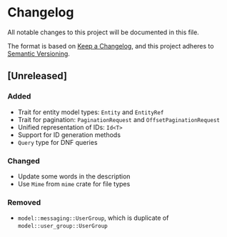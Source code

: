 # Changelog

All notable changes to this project will be documented in this file.

The format is based on [Keep a Changelog](https://keepachangelog.com/en/1.0.0/),
and this project adheres to [Semantic Versioning](https://semver.org/spec/v2.0.0.html).

## [Unreleased]

### Added

- Trait for entity model types: `Entity` and `EntityRef`
- Trait for pagination: `PaginationRequest` and `OffsetPaginationRequest`
- Unified representation of IDs: `Id<T>`
- Support for ID generation methods
- `Query` type for DNF queries

### Changed

- Update some words in the description
- Use `Mime` from `mime` crate for file types

### Removed

- `model::messaging::UserGroup`, which is duplicate of `model::user_group::UserGroup`
